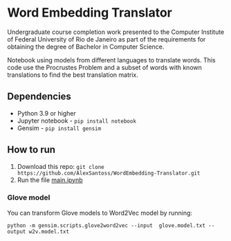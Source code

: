 <h1>Word Embedding Translator</h1>
<p>
    Undergraduate course completion work presented to the Computer Institute of Federal University of Rio de Janeiro as part of the requirements for obtaining the degree of Bachelor in Computer Science.
</p>
<p>
    Notebook using models from different languages to translate words. This code use the Procrustes Problem and a subset of words with known translations to find the best translation matrix.
</p>

<h2>Dependencies</h2>
<ul>
    <li>
        Python 3.9 or higher
    </li>
    <li>
        Jupyter notebook - <code>pip install notebook</code>
    </li>
    <li>
        Gensim - <code>pip install gensim</code>
    </li>
</ul>


<h2>How to run</h2>
<ol>
    <li>
        Download this repo: 
        <code>git clone https://github.com/AlexSantoss/WordEmbedding-Translator.git</code>
    </li>
    <li>
        Run the file <a href="https://github.com/AlexSantoss/WordEmbedding-Translator/blob/automation/main.ipynb">main.ipynb</a>
    </li>
</ol>


<h3>Glove model</h3>

You can transform Glove models to Word2Vec model by running:

<p>
    <code>python -m gensim.scripts.glove2word2vec --input  glove.model.txt --output w2v.model.txt</code>
</p>